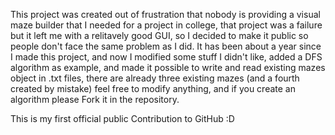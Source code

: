 This project was created out of frustration that nobody is providing a visual maze builder that I needed for a project in college,
that project was a failure but it left me with a relitavely good GUI, so I decided to make it public so people don't face the same problem
as I did. It has been about a year since I made this project, and now I modified some stuff I didn't like, added a DFS algorithm as 
example, and made it possible to write and read existing mazes object in .txt files, there are already three existing mazes (and a fourth
created by mistake) feel free to modify anything, and if you create an algorithm please Fork it in the repository.

This is my first official public Contribution to GitHub :D 
